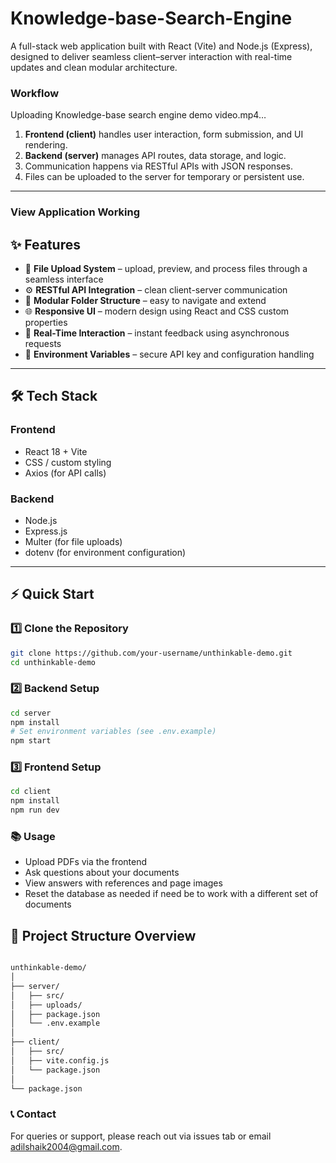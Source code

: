 # Knowledge-base-Search-Engine

A full-stack web application built with React (Vite) and Node.js (Express), designed to deliver seamless client–server interaction with real-time updates and clean modular architecture.

### Workflow

Uploading Knowledge-base search engine demo video.mp4…



1. **Frontend (client)** handles user interaction, form submission, and UI rendering.  
2. **Backend (server)** manages API routes, data storage, and logic.  
3. Communication happens via RESTful APIs with JSON responses.  
4. Files can be uploaded to the server for temporary or persistent use.

---
### View Application Working


## ✨ Features

- 📄 **File Upload System** – upload, preview, and process files through a seamless interface  
- ⚙️ **RESTful API Integration** – clean client-server communication  
- 🧭 **Modular Folder Structure** – easy to navigate and extend  
- 🌐 **Responsive UI** – modern design using React and CSS custom properties  
- 🔄 **Real-Time Interaction** – instant feedback using asynchronous requests  
- 🧹 **Environment Variables** – secure API key and configuration handling  

---

## 🛠️ Tech Stack

### Frontend
- React 18 + Vite  
- CSS / custom styling  
- Axios (for API calls)  

### Backend
- Node.js  
- Express.js  
- Multer (for file uploads)  
- dotenv (for environment configuration)

---

## ⚡ Quick Start

### 1️⃣ Clone the Repository
```bash
git clone https://github.com/your-username/unthinkable-demo.git
cd unthinkable-demo
```

### 2️⃣ Backend Setup
```bash
cd server
npm install
# Set environment variables (see .env.example)
npm start
```

### 3️⃣ Frontend Setup
```bash
cd client
npm install
npm run dev

```

### 📚 Usage

   - Upload PDFs via the frontend
   - Ask questions about your documents
   - View answers with references and page images
   - Reset the database as needed if need be to work with a different set of documents


## 📁 Project Structure Overview
```bash

unthinkable-demo/
│
├── server/
│   ├── src/
│   ├── uploads/
│   ├── package.json
│   └── .env.example
│
├── client/
│   ├── src/
│   ├── vite.config.js
│   └── package.json
│
└── package.json
```


### 📞 Contact

For queries or support, please reach out via issues tab or email adilshaik2004@gmail.com.
